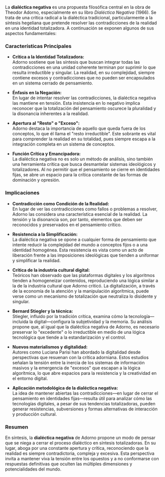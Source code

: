 La **dialéctica negativa** es una propuesta filosófica central en la obra de Theodor Adorno, especialmente en su libro _Dialéctica Negativa_ (1966). Se trata de una crítica radical a la dialéctica tradicional, particularmente a la síntesis hegeliana que pretende resolver las contradicciones de la realidad en una identidad totalizadora. A continuación se exponen algunos de sus aspectos fundamentales:

### Características Principales

- **Crítica a la Identidad Totalizadora:**  
    Adorno sostiene que las síntesis que buscan integrar todas las contradicciones en una unidad coherente terminan por suprimir lo que resulta irreductible y singular. La realidad, en su complejidad, siempre contiene excesos y contradicciones que no pueden ser encapsulados en un sistema cerrado de pensamiento.
    
- **Énfasis en la Negación:**  
    En lugar de intentar resolver las contradicciones, la dialéctica negativa las mantiene en tensión. Esta insistencia en lo negativo implica reconocer que la totalización del pensamiento oscurece la pluralidad y la disonancia inherentes a la realidad.
    
- **Apertura al "Resto" o "Exceso":**  
    Adorno destaca la importancia de aquello que queda fuera de los conceptos, lo que él llama el "resto irreductible". Este sobrante es vital para comprender la realidad en su totalidad, pues siempre escapa a la integración completa en un sistema de conceptos.
    
- **Función Crítica y Emancipadora:**  
    La dialéctica negativa no es solo un método de análisis, sino también una herramienta crítica que busca desmantelar sistemas ideológicos y totalizadores. Al no permitir que el pensamiento se cierre en identidades fijas, se abre un espacio para la crítica constante de las formas de dominación y opresión.
    

### Implicaciones

- **Contradicción como Condición de la Realidad:**  
    En lugar de ver las contradicciones como fallos o problemas a resolver, Adorno las considera una característica esencial de la realidad. La tensión y la disonancia son, por tanto, elementos que deben ser reconocidos y preservados en el pensamiento crítico.
    
- **Resistencia a la Simplificación:**  
    La dialéctica negativa se opone a cualquier forma de pensamiento que intente reducir la complejidad del mundo a conceptos fijos o a una identidad homogénea. Esta resistencia es vista como un acto de liberación frente a las imposiciones ideológicas que tienden a uniformar y simplificar la realidad.
    
- **Crítica de la industria cultural digital:**  
    Teóricos han observado que las plataformas digitales y los algoritmos tienden a homogeneizar contenidos, reproduciendo una lógica similar a la de la industria cultural que Adorno criticó. La digitalización, a través de la economía de la atención y la manipulación algorítmica, puede verse como un mecanismo de totalización que neutraliza lo disidente y singular.
    
- **Bernard Stiegler y la técnica:**  
	Stiegler, influido por la tradición crítica, examina cómo la tecnología—incluida la digital—configura la subjetividad y la memoria. Su análisis propone que, al igual que la dialéctica negativa de Adorno, es necesario preservar lo "excedente" o lo irreductible en medio de una lógica tecnológica que tiende a la estandarización y el control.
    
- **Nuevos materialismos y digitalidad:**  
    Autores como Luciana Parisi han abordado la digitalidad desde perspectivas que resuenan con la crítica adorniana. Estos estudios señalan la tensión entre la inercia de los sistemas de información masivos y la emergencia de "excesos" que escapan a la lógica algorítmica, lo que abre espacios para la resistencia y la creatividad en el entorno digital.
    
- **Aplicación metodológica de la dialéctica negativa:**  
    La idea de mantener abiertas las contradicciones—en lugar de cerrar el pensamiento en identidades fijas—resulta útil para analizar cómo las tecnologías digitales, a pesar de sus tendencias totalizadoras, pueden generar resistencias, subversiones y formas alternativas de interacción y producción cultural.


    

### Resumen

En síntesis, la **dialéctica negativa** de Adorno propone un modo de pensar que se niega a cerrar el proceso dialéctico en síntesis totalizadoras. En su lugar, aboga por una constante apertura y crítica, reconociendo que la realidad es siempre contradictoria, compleja y excesiva. Esta perspectiva invita a mantener viva la tensión entre los opuestos y a no conformarse con respuestas definitivas que oculten las múltiples dimensiones y potencialidades del mundo.

